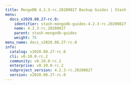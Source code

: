 ```yaml
---
title: MongoDB 4.2.3-rc.20200827 Backup Guides | Stash
menu:
  docs_v2020.08.27-rc.0:
    identifier: stash-mongodb-guides-4.2.3-rc.20200827
    name: 4.2.3-rc.20200827
    parent: stash-mongodb-guides
    weight: 75
menu_name: docs_v2020.08.27-rc.0
info:
  catalog: v2020.08.27-rc.0
  cli: v0.10.0-rc.2
  community: v0.10.0-rc.2
  enterprise: v0.10.0-rc.2
  subproject_version: 4.2.3-rc.20200827
  version: v2020.08.27-rc.0
---
```


